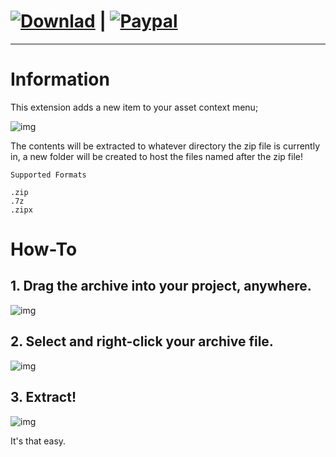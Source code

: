 # [![Downlad][download-badge]][download-link] | [![Paypal][paypal-badge]][paypal-link]

[download-badge]: https://img.shields.io/badge/Download-Latest-green
[download-link]: https://github.com/imememani/Unity-ZipExtractor/releases

[paypal-badge]: https://img.shields.io/badge/Paypal-Donate!-%23003087.svg?logo=paypal&style=flat
[paypal-link]: https://paypal.me/1MemeMan1

[0]: https://i.imgur.com/zZB4wOn.png
[1]: https://i.imgur.com/Ta7eXKi.png
[2]: https://i.imgur.com/BZBg1lW.png
[3]: https://i.imgur.com/7FBPtk6.png
---

# Information

This extension adds a new item to your asset context menu;

![img][3]

The contents will be extracted to whatever directory the zip file is currently in, a new folder will be created to host the files named after the zip file!


`Supported Formats`
```
.zip
.7z
.zipx
```

# How-To

## 1. Drag the archive into your project, anywhere.
![img][0]
## 2. Select and right-click your archive file.
![img][1]
## 3. Extract!
![img][2]

It's that easy.
